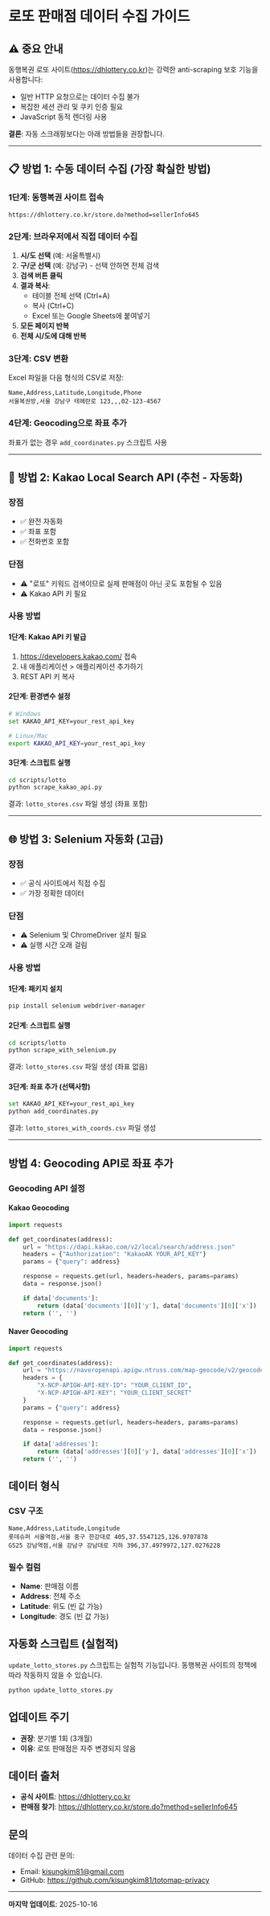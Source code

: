 # 로또 판매점 데이터 수집 가이드

## ⚠️ 중요 안내

동행복권 로또 사이트(https://dhlottery.co.kr)는 강력한 anti-scraping 보호 기능을 사용합니다:
- 일반 HTTP 요청으로는 데이터 수집 불가
- 복잡한 세션 관리 및 쿠키 인증 필요
- JavaScript 동적 렌더링 사용

**결론**: 자동 스크래핑보다는 아래 방법들을 권장합니다.

---

## 📋 방법 1: 수동 데이터 수집 (가장 확실한 방법)

### 1단계: 동행복권 사이트 접속
```
https://dhlottery.co.kr/store.do?method=sellerInfo645
```

### 2단계: 브라우저에서 직접 데이터 수집
1. **시/도 선택** (예: 서울특별시)
2. **구/군 선택** (예: 강남구) - 선택 안하면 전체 검색
3. **검색 버튼 클릭**
4. **결과 복사**:
   - 테이블 전체 선택 (Ctrl+A)
   - 복사 (Ctrl+C)
   - Excel 또는 Google Sheets에 붙여넣기
5. **모든 페이지 반복**
6. **전체 시/도에 대해 반복**

### 3단계: CSV 변환
Excel 파일을 다음 형식의 CSV로 저장:
```csv
Name,Address,Latitude,Longitude,Phone
서울복권방,서울 강남구 테헤란로 123,,,02-123-4567
```

### 4단계: Geocoding으로 좌표 추가
좌표가 없는 경우 `add_coordinates.py` 스크립트 사용

---

## 🤖 방법 2: Kakao Local Search API (추천 - 자동화)

### 장점
- ✅ 완전 자동화
- ✅ 좌표 포함
- ✅ 전화번호 포함

### 단점
- ⚠️ "로또" 키워드 검색이므로 실제 판매점이 아닌 곳도 포함될 수 있음
- ⚠️ Kakao API 키 필요

### 사용 방법

#### 1단계: Kakao API 키 발급
1. https://developers.kakao.com/ 접속
2. 내 애플리케이션 > 애플리케이션 추가하기
3. REST API 키 복사

#### 2단계: 환경변수 설정
```bash
# Windows
set KAKAO_API_KEY=your_rest_api_key

# Linux/Mac
export KAKAO_API_KEY=your_rest_api_key
```

#### 3단계: 스크립트 실행
```bash
cd scripts/lotto
python scrape_kakao_api.py
```

결과: `lotto_stores.csv` 파일 생성 (좌표 포함)

---

## 🌐 방법 3: Selenium 자동화 (고급)

### 장점
- ✅ 공식 사이트에서 직접 수집
- ✅ 가장 정확한 데이터

### 단점
- ⚠️ Selenium 및 ChromeDriver 설치 필요
- ⚠️ 실행 시간 오래 걸림

### 사용 방법

#### 1단계: 패키지 설치
```bash
pip install selenium webdriver-manager
```

#### 2단계: 스크립트 실행
```bash
cd scripts/lotto
python scrape_with_selenium.py
```

결과: `lotto_stores.csv` 파일 생성 (좌표 없음)

#### 3단계: 좌표 추가 (선택사항)
```bash
set KAKAO_API_KEY=your_rest_api_key
python add_coordinates.py
```

결과: `lotto_stores_with_coords.csv` 파일 생성

---

## 방법 4: Geocoding API로 좌표 추가

### Geocoding API 설정

#### Kakao Geocoding
```python
import requests

def get_coordinates(address):
    url = "https://dapi.kakao.com/v2/local/search/address.json"
    headers = {"Authorization": "KakaoAK YOUR_API_KEY"}
    params = {"query": address}

    response = requests.get(url, headers=headers, params=params)
    data = response.json()

    if data['documents']:
        return (data['documents'][0]['y'], data['documents'][0]['x'])
    return ('', '')
```

#### Naver Geocoding
```python
import requests

def get_coordinates(address):
    url = "https://naveropenapi.apigw.ntruss.com/map-geocode/v2/geocode"
    headers = {
        "X-NCP-APIGW-API-KEY-ID": "YOUR_CLIENT_ID",
        "X-NCP-APIGW-API-KEY": "YOUR_CLIENT_SECRET"
    }
    params = {"query": address}

    response = requests.get(url, headers=headers, params=params)
    data = response.json()

    if data['addresses']:
        return (data['addresses'][0]['y'], data['addresses'][0]['x'])
    return ('', '')
```

## 데이터 형식

### CSV 구조
```csv
Name,Address,Latitude,Longitude
롯데슈퍼 서울역점,서울 중구 한강대로 405,37.5547125,126.9707878
GS25 강남역점,서울 강남구 강남대로 지하 396,37.4979972,127.0276228
```

### 필수 컬럼
- **Name**: 판매점 이름
- **Address**: 전체 주소
- **Latitude**: 위도 (빈 값 가능)
- **Longitude**: 경도 (빈 값 가능)

## 자동화 스크립트 (실험적)

`update_lotto_stores.py` 스크립트는 실험적 기능입니다.
동행복권 사이트의 정책에 따라 작동하지 않을 수 있습니다.

```bash
python update_lotto_stores.py
```

## 업데이트 주기

- **권장**: 분기별 1회 (3개월)
- **이유**: 로또 판매점은 자주 변경되지 않음

## 데이터 출처

- **공식 사이트**: https://dhlottery.co.kr
- **판매점 찾기**: https://dhlottery.co.kr/store.do?method=sellerInfo645

## 문의

데이터 수집 관련 문의:
- Email: kisungkim81@gmail.com
- GitHub: https://github.com/kisungkim81/totomap-privacy

---

**마지막 업데이트**: 2025-10-16
